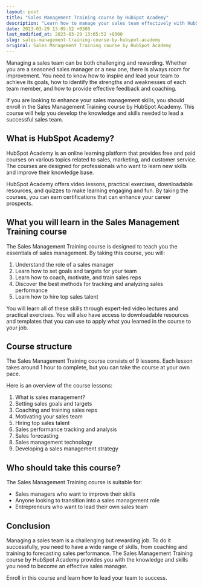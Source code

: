 ```yaml
---
layout: post
title: "Sales Management Training course by HubSpot Academy"
description: "Learn how to manage your sales team effectively with HubSpot Academy's Sales Management Training course. Improve your sales coaching, hiring, motivation, and performance tracking skills with expert-led lessons and practical exercises."
date: 2023-03-29 13:05:52 +0300
last_modified_at: 2023-03-29 13:05:52 +0300
slug: sales-management-training-course-by-hubspot-academy
original: Sales Management Training course by HubSpot Academy
---
```


Managing a sales team can be both challenging and rewarding. Whether you are a seasoned sales manager or a new one, there is always room for improvement. You need to know how to inspire and lead your team to achieve its goals, how to identify the strengths and weaknesses of each team member, and how to provide effective feedback and coaching.

If you are looking to enhance your sales management skills, you should enroll in the Sales Management Training course by HubSpot Academy. This course will help you develop the knowledge and skills needed to lead a successful sales team.

## What is HubSpot Academy?

HubSpot Academy is an online learning platform that provides free and paid courses on various topics related to sales, marketing, and customer service. The courses are designed for professionals who want to learn new skills and improve their knowledge base.

HubSpot Academy offers video lessons, practical exercises, downloadable resources, and quizzes to make learning engaging and fun. By taking the courses, you can earn certifications that can enhance your career prospects.

## What you will learn in the Sales Management Training course

The Sales Management Training course is designed to teach you the essentials of sales management. By taking this course, you will:

1. Understand the role of a sales manager
2. Learn how to set goals and targets for your team
3. Learn how to coach, motivate, and train sales reps
4. Discover the best methods for tracking and analyzing sales performance
5. Learn how to hire top sales talent

You will learn all of these skills through expert-led video lectures and practical exercises. You will also have access to downloadable resources and templates that you can use to apply what you learned in the course to your job.

## Course structure

The Sales Management Training course consists of 9 lessons. Each lesson takes around 1 hour to complete, but you can take the course at your own pace.

Here is an overview of the course lessons:

1. What is sales management?
2. Setting sales goals and targets
3. Coaching and training sales reps
4. Motivating your sales team
5. Hiring top sales talent
6. Sales performance tracking and analysis
7. Sales forecasting
8. Sales management technology
9. Developing a sales management strategy

## Who should take this course?

The Sales Management Training course is suitable for:

- Sales managers who want to improve their skills
- Anyone looking to transition into a sales management role
- Entrepreneurs who want to lead their own sales team

## Conclusion

Managing a sales team is a challenging but rewarding job. To do it successfully, you need to have a wide range of skills, from coaching and training to forecasting sales performance. The Sales Management Training course by HubSpot Academy provides you with the knowledge and skills you need to become an effective sales manager.

Enroll in this course and learn how to lead your team to success.
